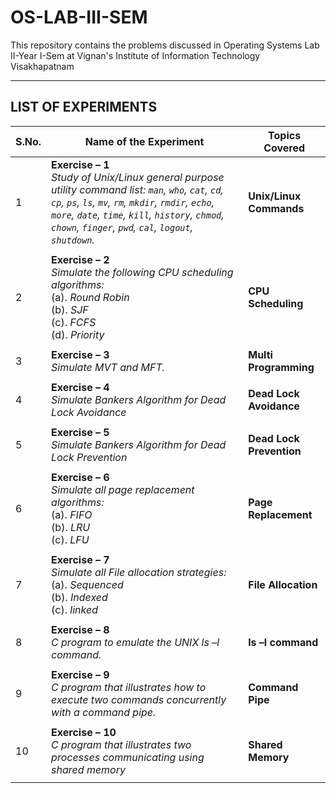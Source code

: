 # OS-LAB-III-SEM

This repository contains the problems discussed in Operating Systems Lab II-Year I-Sem at Vignan's Institute of Information Technology Visakhapatnam

---

## **LIST OF EXPERIMENTS**

| S.No. | Name of the Experiment                                                                                                                                                                                                                                                           | Topics Covered           |
| ----- | -------------------------------------------------------------------------------------------------------------------------------------------------------------------------------------------------------------------------------------------------------------------------------- | ------------------------ |
| 1     | **Exercise – 1** </br> _Study of Unix/Linux general purpose utility command list: `man`, `who`, `cat`, `cd`, `cp`, `ps`, `ls`, `mv`, `rm`, `mkdir`, `rmdir`, `echo`, `more`, `date`, `time`, `kill`, `history`, `chmod`, `chown`, `finger`, `pwd`, `cal`, `logout`, `shutdown`._ | **Unix/Linux Commands**  |
|       |                                                                                                                                                                                                                                                                                  |                          |
| 2     | **Exercise – 2** </br> _Simulate the following CPU scheduling algorithms:_ </br> (a). _Round Robin_ </br> (b). _SJF_ </br> (c). _FCFS_ </br> (d). _Priority_                                                                                                                     | **CPU Scheduling**       |
|       |                                                                                                                                                                                                                                                                                  |                          |
| 3     | **Exercise – 3** </br> _Simulate MVT and MFT._                                                                                                                                                                                                                                   | **Multi Programming**    |
|       |                                                                                                                                                                                                                                                                                  |                          |
| 4     | **Exercise – 4** </br>  _Simulate Bankers Algorithm for Dead Lock Avoidance_                                                                                                                                                                                                     | **Dead Lock Avoidance**  |
|       |                                                                                                                                                                                                                                                                                  |                          |
| 5     | **Exercise – 5** </br> _Simulate Bankers Algorithm for Dead Lock Prevention_                                                                                                                                                                                                     | **Dead Lock Prevention** |
|       |                                                                                                                                                                                                                                                                                  |                          |
| 6     | **Exercise – 6** </br> _Simulate all page replacement algorithms:_ </br> (a). _FIFO_ </br> (b). _LRU_ </br> (c). _LFU_                                                                                                                                                           | **Page Replacement**     |
|       |                                                                                                                                                                                                                                                                                  |                          |
| 7     | **Exercise – 7** </br> _Simulate all File allocation strategies:_  </br> (a). _Sequenced_  </br> (b). _Indexed_ </br> (c). _linked_                                                                                                                                              | **File Allocation**      |
|       |                                                                                                                                                                                                                                                                                  |                          |
| 8     | **Exercise – 8** </br> _C program to emulate the UNIX ls –l command._                                                                                                                                                                                                            | **ls –l command**        |
|       |                                                                                                                                                                                                                                                                                  |                          |
| 9     | **Exercise – 9** </br> _C program that illustrates how to execute two commands concurrently with a command pipe._                                                                                                                                                                | **Command Pipe**         |
|       |                                                                                                                                                                                                                                                                                  |                          |
| 10    | **Exercise – 10** </br> _C program that illustrates two processes communicating using shared memory_                                                                                                                                                                             | **Shared Memory**        |
|       |                                                                                                                                                                                                                                                                                  |                          |
